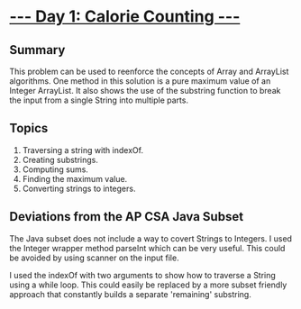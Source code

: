 # [--- Day 1: Calorie Counting ---](https://adventofcode.com/2022/day/1)

## Summary

This problem can be used to reenforce the concepts of Array and ArrayList algorithms. One method in this solution is a pure maximum value of an Integer ArrayList. It also shows the use of the substring function to break the input from a single String into multiple parts. 

## Topics
1. Traversing a string with indexOf.
1. Creating substrings.
1. Computing sums.
1. Finding the maximum value.
1. Converting strings to integers.

## Deviations from the AP CSA Java Subset

The Java subset does not include a way to covert Strings to Integers. I used the Integer wrapper method parseInt which can be very useful. This could be avoided by using scanner on the input file.

I used the indexOf with two arguments to show how to traverse a String using a while loop. This could easily be replaced by a more subset friendly approach that constantly builds a separate 'remaining' substring.

